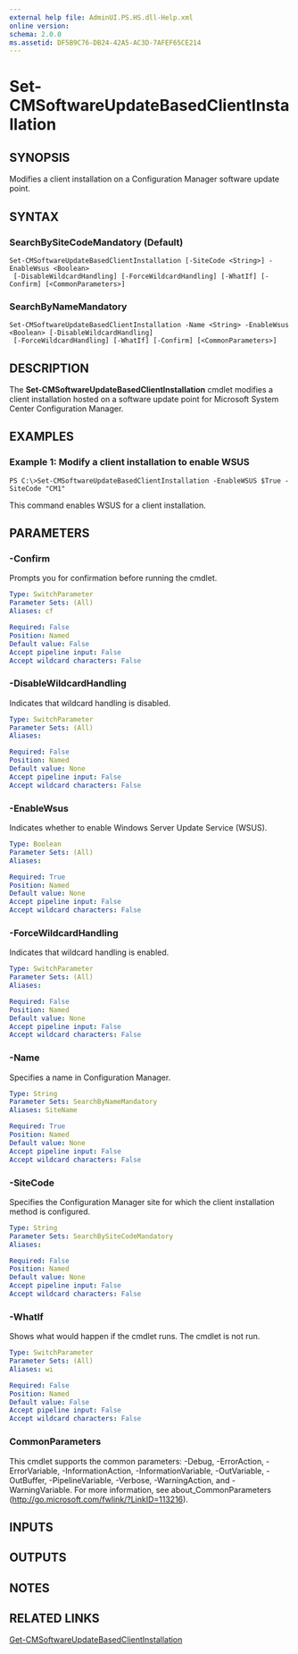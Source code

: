 ```yaml
---
external help file: AdminUI.PS.HS.dll-Help.xml
online version: 
schema: 2.0.0
ms.assetid: DF5B9C76-DB24-42A5-AC3D-7AFEF65CE214
---
```


# Set-CMSoftwareUpdateBasedClientInstallation

## SYNOPSIS
Modifies a client installation on a Configuration Manager software update point.

## SYNTAX

### SearchBySiteCodeMandatory (Default)
```
Set-CMSoftwareUpdateBasedClientInstallation [-SiteCode <String>] -EnableWsus <Boolean>
 [-DisableWildcardHandling] [-ForceWildcardHandling] [-WhatIf] [-Confirm] [<CommonParameters>]
```

### SearchByNameMandatory
```
Set-CMSoftwareUpdateBasedClientInstallation -Name <String> -EnableWsus <Boolean> [-DisableWildcardHandling]
 [-ForceWildcardHandling] [-WhatIf] [-Confirm] [<CommonParameters>]
```

## DESCRIPTION
The **Set-CMSoftwareUpdateBasedClientInstallation** cmdlet modifies a client installation hosted on a software update point for Microsoft System Center Configuration Manager.

## EXAMPLES

### Example 1: Modify a client installation to enable WSUS
```
PS C:\>Set-CMSoftwareUpdateBasedClientInstallation -EnableWSUS $True -SiteCode "CM1"
```

This command enables WSUS for a client installation.

## PARAMETERS

### -Confirm
Prompts you for confirmation before running the cmdlet.

```yaml
Type: SwitchParameter
Parameter Sets: (All)
Aliases: cf

Required: False
Position: Named
Default value: False
Accept pipeline input: False
Accept wildcard characters: False
```

### -DisableWildcardHandling
Indicates that wildcard handling is disabled.

```yaml
Type: SwitchParameter
Parameter Sets: (All)
Aliases: 

Required: False
Position: Named
Default value: None
Accept pipeline input: False
Accept wildcard characters: False
```

### -EnableWsus
Indicates whether to enable Windows Server Update Service (WSUS).

```yaml
Type: Boolean
Parameter Sets: (All)
Aliases: 

Required: True
Position: Named
Default value: None
Accept pipeline input: False
Accept wildcard characters: False
```

### -ForceWildcardHandling
Indicates that wildcard handling is enabled.

```yaml
Type: SwitchParameter
Parameter Sets: (All)
Aliases: 

Required: False
Position: Named
Default value: None
Accept pipeline input: False
Accept wildcard characters: False
```

### -Name
Specifies a name in Configuration Manager.

```yaml
Type: String
Parameter Sets: SearchByNameMandatory
Aliases: SiteName

Required: True
Position: Named
Default value: None
Accept pipeline input: False
Accept wildcard characters: False
```

### -SiteCode
Specifies the Configuration Manager site for which the client installation method is configured.

```yaml
Type: String
Parameter Sets: SearchBySiteCodeMandatory
Aliases: 

Required: False
Position: Named
Default value: None
Accept pipeline input: False
Accept wildcard characters: False
```

### -WhatIf
Shows what would happen if the cmdlet runs.
The cmdlet is not run.

```yaml
Type: SwitchParameter
Parameter Sets: (All)
Aliases: wi

Required: False
Position: Named
Default value: False
Accept pipeline input: False
Accept wildcard characters: False
```

### CommonParameters
This cmdlet supports the common parameters: -Debug, -ErrorAction, -ErrorVariable, -InformationAction, -InformationVariable, -OutVariable, -OutBuffer, -PipelineVariable, -Verbose, -WarningAction, and -WarningVariable. For more information, see about_CommonParameters (http://go.microsoft.com/fwlink/?LinkID=113216).

## INPUTS

## OUTPUTS

## NOTES

## RELATED LINKS

[Get-CMSoftwareUpdateBasedClientInstallation](./Get-CMSoftwareUpdateBasedClientInstallation.md)


